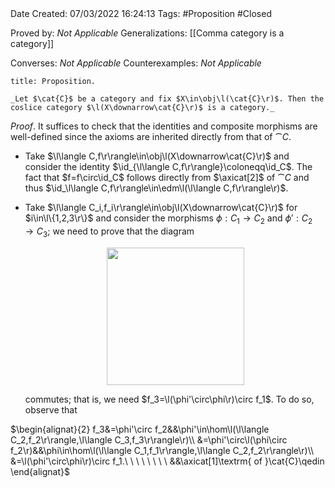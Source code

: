 <br />
<br />

Date Created: 07/03/2022 16:24:13
Tags: #Proposition #Closed 

Proved by: _Not Applicable_
Generalizations: [[Comma category is a category]]

Converses: _Not Applicable_
Counterexamples: _Not Applicable_

``` ad-Proposition
title: Proposition.

_Let $\cat{C}$ be a category and fix $X\in\obj\l(\cat{C}\r)$. Then the coslice category $\l(X\downarrow\cat{C}\r)$ is a category._

```

_Proof_. It suffices to check that the identities and composite morphisms are well-defined since the axioms are inherited directly from that of $\cat{C}$.
* Take $\l\langle C,f\r\rangle\in\obj\l(X\downarrow\cat{C}\r)$ and consider the identity $\id_{\l\langle C,f\r\rangle}\coloneqq\id_C$. The fact that $f=f\circ\id_C$ follows directly from $\axicat[2]$ of $\cat{C}$ and thus $\id_\l\langle C,f\r\rangle\in\edm\l(\l\langle C,f\r\rangle\r)$.
* Take $\l\langle C_i,f_i\r\rangle\in\obj\l(X\downarrow\cat{C}\r)$ for $i\in\l\{1,2,3\r\}$ and consider the morphisms $\phi:C_1\to C_2$ and $\phi':C_2\to C_3$; we need to prove that the diagram
    <center><img src="https://raw.githubusercontent.com/zhaoshenzhai/MathWiki/master/Images/2022-03-07_162637/image.svg", width=220></center>

    commutes; that is, we need $f_3=\l(\phi'\circ\phi\r)\circ f_1$. To do so, observe that 

$\begin{alignat}{2}
    f_3&=\phi'\circ f_2&&\phi'\in\hom\l(\l\langle C_2,f_2\r\rangle,\l\langle C_3,f_3\r\rangle\r)\\
    &=\phi'\circ\l(\phi\circ f_2\r)&&\phi\in\hom\l(\l\langle C_1,f_1\r\rangle,\l\langle C_2,f_2\r\rangle\r)\\
    &=\l(\phi'\circ\phi\r)\circ f_1.\ \ \ \ \ \ \ \ &&\axicat[1]\textrm{ of }\cat{C}\qedin
\end{alignat}$

